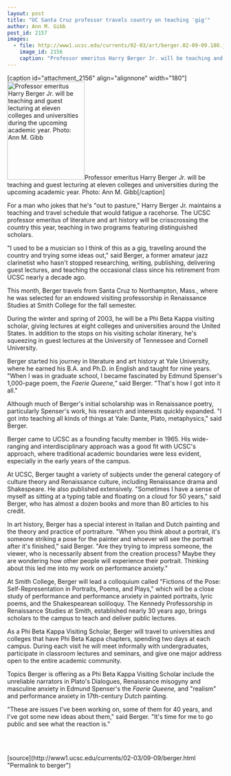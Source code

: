 ```yaml
---
layout: post
title: "UC Santa Cruz professor travels country on teaching 'gig'"
author: Ann M. Gibb
post_id: 2157
images:
  - file: http://www1.ucsc.edu/currents/02-03/art/berger.02-09-09.180.jpg
    image_id: 2156
    caption: "Professor emeritus Harry Berger Jr. will be teaching and guest lecturing at eleven colleges and universities during the upcoming academic year. Photo: Ann M. Gibb"
---
```


[caption id="attachment_2156" align="alignnone" width="180"]<a href="http://localhost/mysite/wp-content/uploads/2002/09/berger.02-09-09.180.jpg"><img class="size-full wp-image-2156" src="http://localhost/mysite/wp-content/uploads/2002/09/berger.02-09-09.180.jpg" alt="Professor emeritus Harry Berger Jr. will be teaching and guest lecturing at eleven colleges and universities during the upcoming academic year. Photo: Ann M. Gibb" width="180" height="228" /></a>Professor emeritus Harry Berger Jr. will be teaching and guest lecturing at eleven colleges and universities during the upcoming academic year. Photo: Ann M. Gibb[/caption]
<p>
  For a man who jokes that he's "out to pasture," Harry Berger Jr. maintains a teaching and travel schedule that would fatigue a racehorse. The UCSC professor emeritus of literature and art history will be crisscrossing the country this year, teaching in two programs featuring distinguished scholars.
</p>
<p>
  "I used to be a musician so I think of this as a gig, traveling around the country and trying some ideas out," said Berger, a former amateur jazz clarinetist who hasn't stopped researching, writing, publishing, delivering guest lectures, and teaching the occasional class since his retirement from UCSC nearly a decade ago.
</p>
<p>
  This month, Berger travels from Santa Cruz to Northampton, Mass., where he was selected for an endowed visiting professorship in Renaissance Studies at Smith College for the fall semester.
</p>
<p>
  During the winter and spring of 2003, he will be a Phi Beta Kappa visiting scholar, giving lectures at eight colleges and universities around the United States. In addition to the stops on his visiting scholar itinerary, he's squeezing in guest lectures at the University of Tennessee and Cornell University.
</p>
<p>
  Berger started his journey in literature and art history at Yale University, where he earned his B.A. and Ph.D. in English and taught for nine years. "When I was in graduate school, I became fascinated by Edmund Spenser's 1,000-page poem, the <i>Faerie Queene,"</i> said Berger. "That's how I got into it all."
</p>
<p>
  Although much of Berger's initial scholarship was in Renaissance poetry, particularly Spenser's work, his research and interests quickly expanded. "I got into teaching all kinds of things at Yale: Dante, Plato, metaphysics," said Berger.<br>
</p>
<p>
  Berger came to UCSC as a founding faculty member in 1965. His wide-ranging and interdisciplinary approach was a good fit with UCSC's approach, where traditional academic boundaries were less evident, especially in the early years of the campus.<br>
</p>
<p>
  At UCSC, Berger taught a variety of subjects under the general category of culture theory and Renaissance culture, including Renaissance drama and Shakespeare. He also published extensively. "Sometimes I have a sense of myself as sitting at a typing table and floating on a cloud for 50 years," said Berger, who has almost a dozen books and more than 80 articles to his credit.<br>
</p>
<p>
  In art history, Berger has a special interest in Italian and Dutch painting and the theory and practice of portraiture. "When you think about a portrait, it's someone striking a pose for the painter and whoever will see the portrait after it's finished," said Berger. "Are they trying to impress someone, the viewer, who is necessarily absent from the creation process? Maybe they are wondering how other people will experience their portrait. Thinking about this led me into my work on performance anxiety."<br>
</p>
<p>
  At Smith College, Berger will lead a colloquium called "Fictions of the Pose: Self-Representation in Portraits, Poems, and Plays," which will be a close study of performance and performance anxiety in painted portraits, lyric poems, and the Shakespearean soliloquy. The Kennedy Professorship in Renaissance Studies at Smith, established nearly 30 years ago, brings scholars to the campus to teach and deliver public lectures.
</p>
<p>
  As a Phi Beta Kappa Visiting Scholar, Berger will travel to universities and colleges that have Phi Beta Kappa chapters, spending two days at each campus. During each visit he will meet informally with undergraduates, participate in classroom lectures and seminars, and give one major address open to the entire academic community.
</p>
<p>
  Topics Berger is offering as a Phi Beta Kappa Visiting Scholar include the unreliable narrators in Plato's Dialogues, Renaissance misogyny and masculine anxiety in Edmund Spenser's the <i>Faerie Queene,</i> and "realism" and performance anxiety in 17th-century Dutch painting.<br>
</p>
<p>
  "These are issues I've been working on, some of them for 40 years, and I've got some new ideas about them," said Berger. "It's time for me to go public and see what the reaction is."<br>
</p>
<p>
  <br>
  <br>

</p>
<p>

</p>
[source](http://www1.ucsc.edu/currents/02-03/09-09/berger.html "Permalink to berger")
